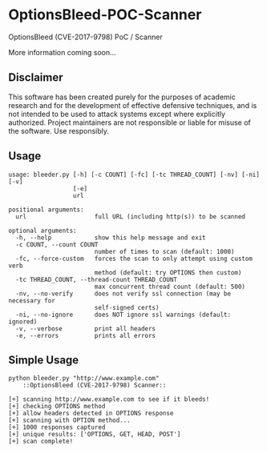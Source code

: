 # OptionsBleed-POC-Scanner
OptionsBleed (CVE-2017-9798) PoC / Scanner

More information coming soon...

## Disclaimer
This software has been created purely for the purposes of academic research and for the development of effective defensive techniques, and is not intended to be used to attack systems except where explicitly authorized. Project maintainers are not responsible or liable for misuse of the software. Use responsibly.

## Usage
```
usage: bleeder.py [-h] [-c COUNT] [-fc] [-tc THREAD_COUNT] [-nv] [-ni] [-v]
                  [-e]
                  url

positional arguments:
  url                   full URL (including http(s)) to be scanned

optional arguments:
  -h, --help            show this help message and exit
  -c COUNT, --count COUNT
                        number of times to scan (default: 1000)
  -fc, --force-custom   forces the scan to only attempt using custom verb
                        method (default: try OPTIONS then custom)
  -tc THREAD_COUNT, --thread-count THREAD_COUNT
                        max concurrent thread count (default: 500)
  -nv, --no-verify      does not verify ssl connection (may be necessary for
                        self-signed certs)
  -ni, --no-ignore      does NOT ignore ssl warnings (default: ignored)
  -v, --verbose         print all headers
  -e, --errors          prints all errors
```

## Simple Usage

```
python bleeder.py "http://www.example.com"
    ::OptionsBleed (CVE-2017-9798) Scanner::

[+] scanning http://www.example.com to see if it bleeds!
[+] checking OPTIONS method
[+] allow headers detected in OPTIONS response
[+] scanning with OPTION method...
[+] 1000 responses captured
[+] unique results: ['OPTIONS, GET, HEAD, POST']
[+] scan complete!
```
